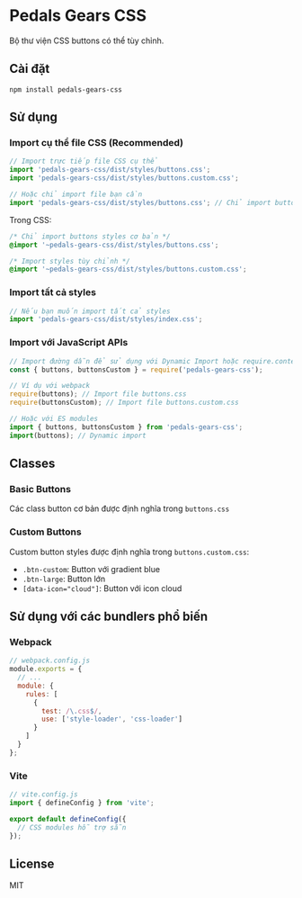 # Pedals Gears CSS

Bộ thư viện CSS buttons có thể tùy chỉnh.

## Cài đặt

```
npm install pedals-gears-css
```

## Sử dụng

### Import cụ thể file CSS (Recommended)

```javascript
// Import trực tiếp file CSS cụ thể
import 'pedals-gears-css/dist/styles/buttons.css';
import 'pedals-gears-css/dist/styles/buttons.custom.css';

// Hoặc chỉ import file bạn cần
import 'pedals-gears-css/dist/styles/buttons.css'; // Chỉ import buttons cơ bản
```

Trong CSS:
```css
/* Chỉ import buttons styles cơ bản */
@import '~pedals-gears-css/dist/styles/buttons.css';

/* Import styles tùy chỉnh */
@import '~pedals-gears-css/dist/styles/buttons.custom.css';
```

### Import tất cả styles

```javascript
// Nếu bạn muốn import tất cả styles
import 'pedals-gears-css/dist/styles/index.css';
```

### Import với JavaScript APIs

```javascript
// Import đường dẫn để sử dụng với Dynamic Import hoặc require.context
const { buttons, buttonsCustom } = require('pedals-gears-css');

// Ví dụ với webpack
require(buttons); // Import file buttons.css
require(buttonsCustom); // Import file buttons.custom.css

// Hoặc với ES modules
import { buttons, buttonsCustom } from 'pedals-gears-css';
import(buttons); // Dynamic import
```

## Classes

### Basic Buttons
Các class button cơ bản được định nghĩa trong `buttons.css`

### Custom Buttons
Custom button styles được định nghĩa trong `buttons.custom.css`:

- `.btn-custom`: Button với gradient blue
- `.btn-large`: Button lớn
- `[data-icon="cloud"]`: Button với icon cloud

## Sử dụng với các bundlers phổ biến

### Webpack
```javascript
// webpack.config.js
module.exports = {
  // ...
  module: {
    rules: [
      {
        test: /\.css$/,
        use: ['style-loader', 'css-loader']
      }
    ]
  }
};
```

### Vite
```javascript
// vite.config.js
import { defineConfig } from 'vite';

export default defineConfig({
  // CSS modules hỗ trợ sẵn
});
```

## License

MIT